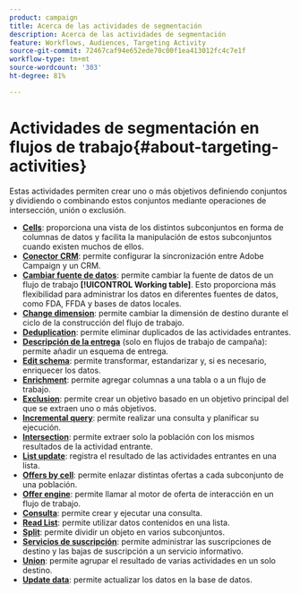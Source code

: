 ```yaml
---
product: campaign
title: Acerca de las actividades de segmentación
description: Acerca de las actividades de segmentación
feature: Workflows, Audiences, Targeting Activity
source-git-commit: 72467caf94e652ede70c00f1ea413012fc4c7e1f
workflow-type: tm+mt
source-wordcount: '303'
ht-degree: 81%

---
```


# Actividades de segmentación en flujos de trabajo{#about-targeting-activities}

Estas actividades permiten crear uno o más objetivos definiendo conjuntos y dividiendo o combinando estos conjuntos mediante operaciones de intersección, unión o exclusión.

* **[Cells](cells.md)**: proporciona una vista de los distintos subconjuntos en forma de columnas de datos y facilita la manipulación de estos subconjuntos cuando existen muchos de ellos.
* **[Conector CRM](crm-connector.md)**: permite configurar la sincronización entre Adobe Campaign y un CRM.
* **[Cambiar fuente de datos](change-data-source.md)**: permite cambiar la fuente de datos de un flujo de trabajo **[!UICONTROL Working table]**. Esto proporciona más flexibilidad para administrar los datos en diferentes fuentes de datos, como FDA, FFDA y bases de datos locales.
* **[Change dimension](change-dimension.md)**: permite cambiar la dimensión de destino durante el ciclo de la construcción del flujo de trabajo.
* **[Deduplication](deduplication.md)**: permite eliminar duplicados de las actividades entrantes.
* **[Descripción de la entrega](delivery-outline.md)** (solo en flujos de trabajo de campaña): permite añadir un esquema de entrega.
* **[Edit schema](edit-schema.md)**: permite transformar, estandarizar y, si es necesario, enriquecer los datos.
* **[Enrichment](enrichment.md)**: permite agregar columnas a una tabla o a un flujo de trabajo.
* **[Exclusion](exclusion.md)**: permite crear un objetivo basado en un objetivo principal del que se extraen uno o más objetivos.
* **[Incremental query](incremental-query.md)**: permite realizar una consulta y planificar su ejecución.
* **[Intersection](intersection.md)**: permite extraer solo la población con los mismos resultados de la actividad entrante.
* **[List update](list-update.md)**: registra el resultado de las actividades entrantes en una lista.
* **[Offers by cell](offers-by-cell.md)**: permite enlazar distintas ofertas a cada subconjunto de una población.
* **[Offer engine](offer-engine.md)**: permite llamar al motor de oferta de interacción en un flujo de trabajo.
* **[Consulta](query.md)**: permite crear y ejecutar una consulta.
* **[Read List](read-list.md)**: permite utilizar datos contenidos en una lista.
* **[Split](split.md)**: permite dividir un objeto en varios subconjuntos.
* **[Servicios de suscripción](subscription-services.md)**: permite administrar las suscripciones de destino y las bajas de suscripción a un servicio informativo.
* **[Union](union.md)**: permite agrupar el resultado de varias actividades en un solo destino.
* **[Update data](update-data.md)**: permite actualizar los datos en la base de datos.

